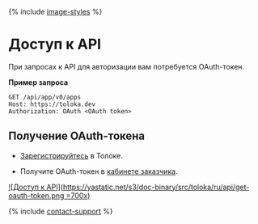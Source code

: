 {% include [image-styles](../../../../_includes/image-styles.md) %}

# Доступ к API

При запросах к API для авторизации вам потребуется OAuth-токен.

**Пример запроса**

```http
GET /api/app/v0/apps
Host: https://toloka.dev
Authorization: OAuth <OAuth token>
```

## Получение OAuth-токена

- [Зарегистрируйтесь](../../../guide/concepts/access.md) в Толоке.

- Получите OAuth-токен в [кабинете заказчика](https://platform.toloka.ai/ru/requester/profile/integration).

[![Доступ к API](https://yastatic.net/s3/doc-binary/src/toloka/ru/api/get-oauth-token.png =700x)](https://yastatic.net/s3/doc-binary/src/toloka/ru/api/get-oauth-token.png)

{% include [contact-support](../../_includes/contact-support.md) %}